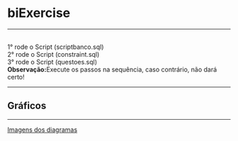 # biExercise
<hr>
</br>1° rode o Script (scriptbanco.sql)
</br>2° rode o Script (constraint.sql)
</br>3° rode o Script (questoes.sql)
</br><b>Observação:</b><span>Execute os passos na sequência, caso contrário, não dará certo!</span>
<hr>
<h2>Gráficos</h2>
<hr>
<a href="https://imgur.com/a/gvMerLu">Imagens dos diagramas </a>
